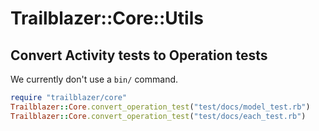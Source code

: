 # Trailblazer::Core::Utils

## Convert Activity tests to Operation tests

We currently don't use a `bin/` command.

```ruby
require "trailblazer/core"
Trailblazer::Core.convert_operation_test("test/docs/model_test.rb")
Trailblazer::Core.convert_operation_test("test/docs/each_test.rb")
```
